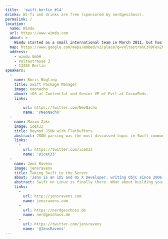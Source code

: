 ```yaml
---
title:  'swift.berlin #14'
drinks: Wi-fi and drinks are free (sponsored by nerdgeschoss).
permalink: /
location:
  name: Wimdu
  url: https://www.wimdu.com
  about: >
    Wimdu started as a small international team in March 2011, but has quickly grown into a tightly-knit group of 250 dedicated employees worldwide. Still growing rapidly, Wimdu is now a leading online platform offering private accommodation for all tastes and budgets. By connecting guests and hosts worldwide, Wimdu offers an enjoyable, authentic travel experience for those looking for a smart alternative to hotels.
  map: https://www.google.com/maps/embed/v1/place?q=Voltastra%C3%9Fe%203%2C%20Berlin%2C%20Germany
  address:
    - wimdu GmbH
    - Voltastrasse 3
    - 13355 Berlin
speakers:
  -
    name: Boris Bügling
    title: Swift Package Manager
    image: neonacho
    about: iOS at Contentful and Senior VP of Evil at CocoaPods.
    links:
      -
        url: https://twitter.com/NeoNacho
        name: '@NeoNacho'
  -
    name: Maxim Zaks
    image: iceX33
    title: Beyond JSON with FlatBuffers
    abstract: JSON parsing was the most discussed topic in Swift community. I want to show you that it is possible to avoid it all together.
    links:
      -
        url: https://twitter.com/iceX33
        name: '@iceX33'
  -
    name: Jens Ravens
    image: jensravens
    title: Taking Swift to the Server
    about: 'Jens is an iOS and OS X Developer, writing ObjC since 2006. Currently working at <a href="http://nerdgeschoss.de" target="new">nerdgeschoss</a> helping clients to create awesome apps.'
    abstract: Swift on Linux is finally there. What about building your next big coding project in Swift instead of Rails or node.js?
    links:
      -
        url: http://jensravens.com
        name: jensravens.com
      -
        url: https://nerdgeschoss.de
        name: nerdgeschoss.de
      -
        url: https://twitter.com/jensravens
        name: '@JensRavens'
---
```

